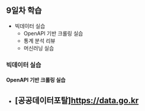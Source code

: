 ## 9일차 학습

- 빅데이터 실습
  - OpenAPI 기반 크롤링 실습
  - 통계 분석 리뷰
  - 머신러닝 실습

### 빅데이터 실습

#### OpenAPI 기반 크롤링 실습

- [공공데이터포탈]https://data.go.kr
  -
